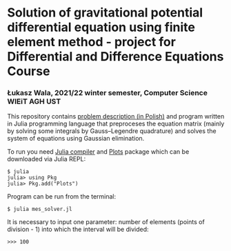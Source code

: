 # Solution of gravitational potential differential equation using finite element method - project for Differential and Difference Equations Course
### Łukasz Wala, 2021/22 winter semester, Computer Science WIEiT AGH UST

This repository contains [problem description (in Polish)](mes_opracowanie.pdf) and program written in Julia programming language that preproceses the equation matrix (mainly by solving some integrals by Gauss–Legendre quadrature) and solves the system of equations using Gaussian elimination.

To run you need [Julia compiler](https://julialang.org/downloads/) and [Plots](https://docs.juliaplots.org/latest/) package which can be downloaded via Julia REPL:
```
$ julia
julia> using Pkg
julia> Pkg.add("Plots")
```
Program can be run from the terminal:
```
$ julia mes_solver.jl
```
It is necessary to input one parameter: number of elements (points of division - 1) into which the interval will be divided:
```
>>> 100
```
